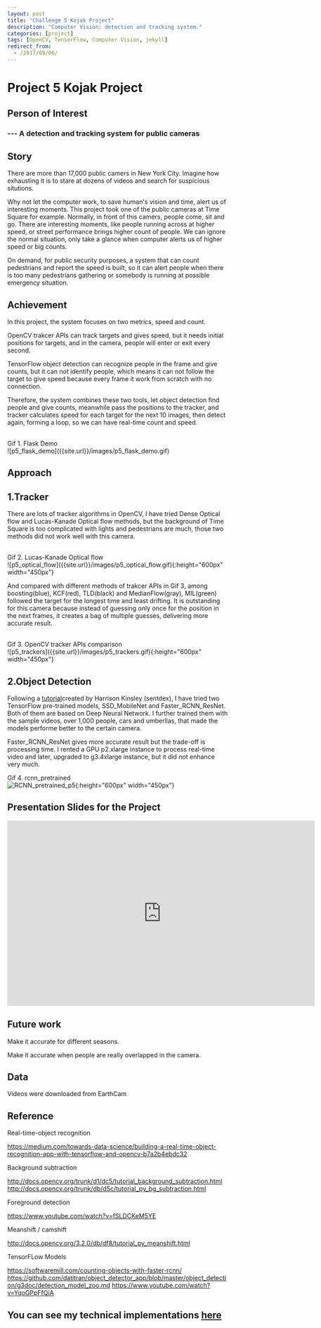 ```yaml
---
layout: post
title: "Challenge 5 Kojak Project"
description: "Computer Vision: detection and tracking system."
categories: [project]
tags: [OpenCV, TensorFlow, Computer Vision, jekyll]
redirect_from:
  - /2017/09/06/
---
```


# Project 5 Kojak Project 

## Person of Interest

### --- A detection and tracking system for public cameras

## Story
There are more than 17,000 public camers in New York City. Imagine how exhausting it is to stare at dozens of videos and search for suspicious situtions. 

Why not let the computer work, to save human's vision and time, alert us of interesting moments. This project took one of the public cameras at Time Square for example. Normally, in front of this camers, people come, sit and go. There are interesting moments, like people running across at higher speed, or street performance brings higher count of people. We can ignore the normal situation, only take a glance when computer alerts us of higher speed or big counts. 

On demand, for public security purposes, a system that can count pedestrians and report the speed is built, so it can alert people when there is too many pedestrians gathering or somebody is running at possible emergency situation. 

## Achievement
In this project, the system focuses on two metrics, speed and count. 

OpenCV trakcer APIs can track targets and gives speed, but it needs initial positions for targets, and in the camera, people will enter or exit every second. 

TensorFlow object detection can recognize people in the frame and give counts, but it can not identify people, which means it can not follow the target to give speed because every frame it work from scratch with no connection. 

Therefore, the system combines these two tools, let object detection find people and give counts, meanwhile pass the positions to the tracker, and tracker calculates speed for each target for the next 10 images, then detect again, forming a loop, so we can have real-time count and speed. 

<br>
Gif 1. Flask Demo
<br>
![p5_flask_demo]({{site.url}}/images/p5_flask_demo.gif)

## Approach

## 1.Tracker

There are lots of tracker algorithms in OpenCV, I have tried Dense Optical flow and Lucas-Kanade Optical flow methods, but the background of Time Square is too complicated with lights and pedestrians are much, those two methods did not work well with this camera. 

<br>
Gif 2. Lucas-Kanade Optical flow
<br>
![p5_optical_flow]({{site.url}}/images/p5_optical_flow.gif){:height="600px" width="450px"}

And compared with different methods of trakcer APIs in Gif 3, among boosting(blue), KCF(red), TLD(black) and MedianFlow(gray), MIL(green) followed the target for the longest time and least drifting. It is outstanding for this camera because instead of guessing only once for the position in the next frames, it creates a bag of multiple guesses, delivering more accurate result. 

<br>
Gif 3. OpenCV tracker APIs comparison
<br>
![p5_trackers]({{site.url}}/images/p5_trackers.gif){:height="600px" width="450px"}

 
## 2.Object Detection

Following a <a href="http://www.youtube.com/watch?v=K_mFnvzyLvc">tutorial</a>created by Harrison Kinsley (sentdex), I have tried two TensorFlow pre-trained models, SSD_MobileNet and Faster_RCNN_ResNet. Both of them are based on Deep Neural Network. I further trained them with the sample videos, over 1,000 people, cars and umberllas, that made the models performe better to the certain camera. 

Faster_RCNN_ResNet gives more accurate result but the trade-off is processing time. I rented a GPU p2.xlarge instance to process real-time video and later, upgraded to g3.4xlarge instance, but it did not enhance very much. 

Gif 4. rcnn_pretrained
<br>
![RCNN_pretrained_p5]({{site.url}}/images/p5_rcnn_pretrained.gif){:height="600px" width="450px"}
<br>


## Presentation Slides for the Project   
<iframe src="https://docs.google.com/presentation/d/e/2PACX-1vT44rKRmetEj5jS-RvvgjuTRE9Y3jRYAsEA14ht_BgH7CbzpCD8pXzedx12AQDQObJC2EZRF_tpMn0k/embed?start=false&loop=true&delayms=5000" frameborder="0"  width="700" height="422" allowfullscreen="true" mozallowfullscreen="true" webkitallowfullscreen="true"></iframe>

## Future work

Make it accurate for different seasons. 

Make it accurate when people are really overlapped in the camera.

## Data
Videos were downloaded from EarthCam

## Reference
Real-time-object recognition

https://medium.com/towards-data-science/building-a-real-time-object-recognition-app-with-tensorflow-and-opencv-b7a2b4ebdc32

Background subtraction

http://docs.opencv.org/trunk/d1/dc5/tutorial_background_subtraction.html 
http://docs.opencv.org/trunk/db/d5c/tutorial_py_bg_subtraction.html

Foreground detection

https://www.youtube.com/watch?v=fSLDCKeM5YE

Meanshift / camshift

http://docs.opencv.org/3.2.0/db/df8/tutorial_py_meanshift.html

TensorFLow Models

https://softwaremill.com/counting-objects-with-faster-rcnn/
https://github.com/datitran/object_detector_app/blob/master/object_detection/g3doc/detection_model_zoo.md 
https://www.youtube.com/watch?v=YqoGPpFfQiA 

## You can see my technical implementations [here](https://github.com/laotianzi/person_of_interest)
